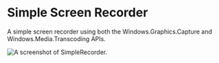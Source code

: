 # Simple Screen Recorder

A simple screen recorder using both the Windows.Graphics.Capture and Windows.Media.Transcoding APIs.

![A screenshot of SimpleRecorder.](https://user-images.githubusercontent.com/7089228/57436318-4b40af00-71f4-11e9-9ffd-708bed643ddd.png)
